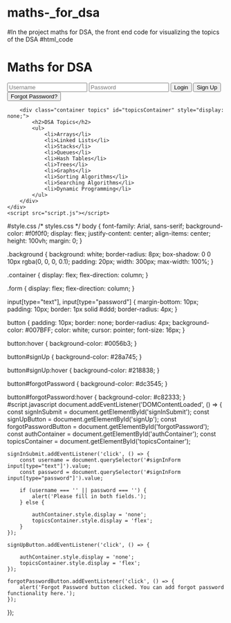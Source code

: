 # maths-_for_dsa
#In the project maths for DSA, the front end code for visualizing the topics of the DSA
#html_code
<!DOCTYPE html>
<html lang="en">
<head>
    <meta charset="UTF-8">
    <meta name="viewport" content="width=device-width, initial-scale=1.0">
    <title>Sign In</title>
    <link rel="stylesheet" href="styles.css">
</head>
<body>
    <div class="background">
        <div class="container" id="authContainer">
            <h1>Maths for DSA</h1> <!-- Project title -->
            <div id="signInForm" class="form active">
                <input type="text" placeholder="Username" required>
                <input type="password" placeholder="Password" required>
                <button type="button" id="signInSubmit">Login</button>
                <button type="button" id="signUp">Sign Up</button>
                <button type="button" id="forgotPassword">Forgot Password?</button>
            </div>
        </div>

        <div class="container topics" id="topicsContainer" style="display: none;">
            <h2>DSA Topics</h2>
            <ul>
                <li>Arrays</li>
                <li>Linked Lists</li>
                <li>Stacks</li>
                <li>Queues</li>
                <li>Hash Tables</li>
                <li>Trees</li>
                <li>Graphs</li>
                <li>Sorting Algorithms</li>
                <li>Searching Algorithms</li>
                <li>Dynamic Programming</li>
            </ul>
        </div>
    </div>
    <script src="script.js"></script>
</body>
</html>
#style.css
/* styles.css */
body {
    font-family: Arial, sans-serif;
    background-color: #f0f0f0;
    display: flex;
    justify-content: center;
    align-items: center;
    height: 100vh;
    margin: 0;
}

.background {
    background: white;
    border-radius: 8px;
    box-shadow: 0 0 10px rgba(0, 0, 0, 0.1);
    padding: 20px;
    width: 300px;
    max-width: 100%;
}

.container {
    display: flex;
    flex-direction: column;
}

.form {
    display: flex;
    flex-direction: column;
}

input[type="text"],
input[type="password"] {
    margin-bottom: 10px;
    padding: 10px;
    border: 1px solid #ddd;
    border-radius: 4px;
}

button {
    padding: 10px;
    border: none;
    border-radius: 4px;
    background-color: #007BFF;
    color: white;
    cursor: pointer;
    font-size: 16px;
}

button:hover {
    background-color: #0056b3;
}

button#signUp {
    background-color: #28a745;
}

button#signUp:hover {
    background-color: #218838;
}

button#forgotPassword {
    background-color: #dc3545;
}

button#forgotPassword:hover {
    background-color: #c82333;
}
#script.javascript
document.addEventListener('DOMContentLoaded', () => {
    const signInSubmit = document.getElementById('signInSubmit');
    const signUpButton = document.getElementById('signUp');
    const forgotPasswordButton = document.getElementById('forgotPassword');
    const authContainer = document.getElementById('authContainer');
    const topicsContainer = document.getElementById('topicsContainer');

    signInSubmit.addEventListener('click', () => {
        const username = document.querySelector('#signInForm input[type="text"]').value;
        const password = document.querySelector('#signInForm input[type="password"]').value;

        if (username === '' || password === '') {
            alert('Please fill in both fields.');
        } else {
            
            authContainer.style.display = 'none';
            topicsContainer.style.display = 'flex';
        }
    });

    signUpButton.addEventListener('click', () => {
       
        authContainer.style.display = 'none';
        topicsContainer.style.display = 'flex';
    });

    forgotPasswordButton.addEventListener('click', () => {
        alert('Forgot Password button clicked. You can add forgot password functionality here.');
    });
});
